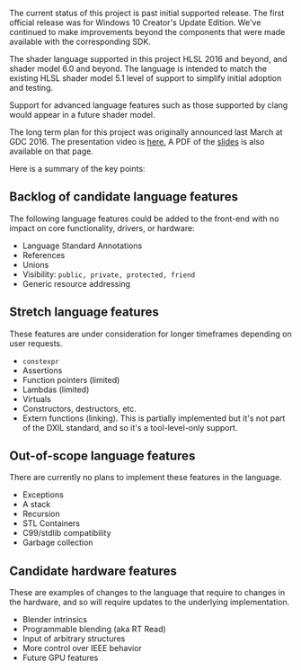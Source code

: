 The current status of this project is past initial supported release. The first official release was for Windows 10 Creator's Update Edition. We've continued to make improvements beyond the components that were made available with the corresponding SDK. 

The shader language supported in this project HLSL 2016 and beyond, and shader model 6.0 and beyond. The language is intended to match the existing HLSL shader model 5.1 level of support to simplify initial adoption and testing.

Support for advanced language features such as those supported by clang would appear in a future shader model.

The long term plan for this project was originally announced last March at GDC 2016.
The presentation video is [here.](https://www.youtube.com/watch?v=dcDDvoauaz0&t=351s)
A PDF of the [slides](http://1drv.ms/1T8iew9) is also available on that page.

Here is a summary of the key points:

## Backlog of candidate language features
The following language features could be added to the front-end with no impact on core functionality, drivers, or hardware:
* Language Standard Annotations
* References
* Unions
* Visibility: `public, private, protected, friend`
* Generic resource addressing

## Stretch language features
These features are under consideration for longer timeframes depending on user requests.
* `constexpr`
* Assertions
* Function pointers (limited)
* Lambdas (limited)
* Virtuals
* Constructors, destructors, etc.
* Extern functions (linking). This is partially implemented but it's not part of the DXIL standard, and so it's a tool-level-only support.

## Out-of-scope language features
There are currently no plans to implement these features in the language.
* Exceptions
* A stack
* Recursion
* STL Containers
* C99/stdlib compatibility
* Garbage collection

## Candidate hardware features
These are examples of changes to the language that require to changes in the hardware, and so will require updates to the underlying implementation.
* Blender intrinsics
* Programmable blending (aka RT Read)
* Input of arbitrary structures
* More control over IEEE behavior
* Future GPU features
